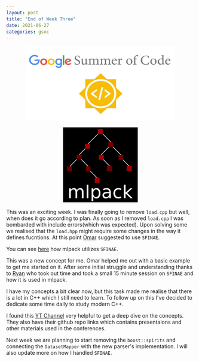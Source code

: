 ```yaml
---
layout: post
title: "End of Week Three"
date: 2021-06-27
categories: gsoc
---
```


<p align="center">
  <img src="/images/gsoc-logo.png" width=400 height=200>
</p>
<p align="center">
  <img src="/images/mlpack-logo.png">
</p>

This was an exciting week. I was finally going to remove `load.cpp` but well, when does it go according to plan.
As soon as I removed `load.cpp` I was bombarded with include errors(which was expected). Upon solving some we realised that the `load.hpp` might require some changes in the way it defines fucntions. At this point [Omar](https://github.com/shrit) suggested to use `SFINAE`.

You can see [here](https://github.com/mlpack/mlpack/wiki/DesignGuidelines#template-metaprogramming-and-sfinae) how mlpack utilizes `SFINAE`.

This was a new concept for me. Omar helped me out with a basic example to get me started on it. After some initial struggle and understanding thanks to [Ryan](https://github.com/rcurtin) who took out time and took a small 15 minute session on `SFINAE` and how it is used in mlpack.

I have my concepts a bit clear now, but this task made me realise that there is a lot in C++ which I still need to learn. To follow up on this I've decided to dedicate some time daily to study modern C++.

I found this [YT Channel](https://www.youtube.com/user/CppCon/videos) very helpful to get a deep dive on the concepts. They also have their github repo links which contains presentaions and other materials used in the conferences.

Next week we are planning to start removing the `boost::spirits` and connecting the `DatasetMapper` with the new parser's implementation. I will also update more on how I handled `SFINAE`.


